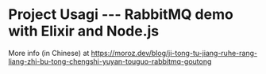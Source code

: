 # Project Usagi --- RabbitMQ demo with Elixir and Node.js

More info (in Chinese) at https://moroz.dev/blog/ji-tong-tu-jiang-ruhe-rang-liang-zhi-bu-tong-chengshi-yuyan-touguo-rabbitmq-goutong
